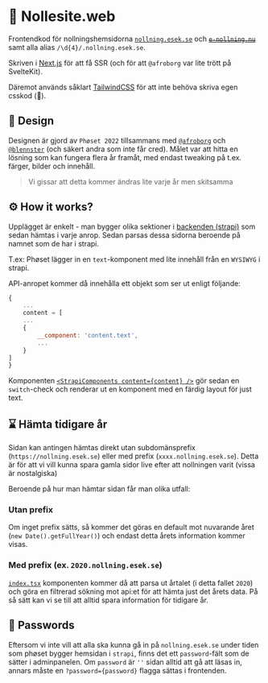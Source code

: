 # 🚀 Nollesite.web

Frontendkod för nollningshemsidorna [`nollning.esek.se`](https://nollning.esek.se) och <s title="deprecated since 2022">[`e-nollning.nu`](https://e-nollning.nu)</s> samt alla alias `/\d{4}/.nollning.esek.se`.

Skriven i [Next.js](https://nextjs.org/) för att få SSR (och för att `@afroborg` var lite trött på SvelteKit).

Däremot används såklart [TailwindCSS](https://tailwindcss.com/) för att inte behöva skriva egen csskod (🤮).

## 🎨 Design

Designen är gjord av `Phøset 2022` tillsammans med [`@afroborg`](https://github.com/afroborg) och [`@blennster`](https://github.com/blennster) (och säkert andra som inte får cred). Målet var att hitta en lösning som kan fungera flera år framåt, med endast tweaking på t.ex. färger, bilder och innehåll.

> Vi gissar att detta kommer ändras lite varje år men skitsamma

## ⚙️ How it works?

Upplägget är enkelt - man bygger olika sektioner i [backenden (strapi)](../strapi/README.md) som sedan hämtas i varje anrop. Sedan parsas dessa sidorna beroende på namnet som de har i strapi.

T.ex:
Phøset lägger in en `text`-komponent med lite innehåll från en `WYSIWYG` i strapi.

API-anropet kommer då innehålla ett objekt som ser ut enligt följande:

```js
{
	...
	content = [
	...
	{
		__component: 'content.text',
		...
	}
]
}
```

Komponenten [`<StrapiComponents content={content} />`](src/components/common/strapi/strapi-components.tsx) gör sedan en `switch`-check och renderar ut en komponent med en färdig layout för just text.

## ⌛️ Hämta tidigare år

Sidan kan antingen hämtas direkt utan subdomänsprefix (`https://nollning.esek.se`) eller med prefix (`xxxx.nollning.esek.se`). Detta är för att vi vill kunna spara gamla sidor live efter att nollningen varit (vissa är nostalgiska)

Beroende på hur man hämtar sidan får man olika utfall:

### Utan prefix

Om inget prefix sätts, så kommer det göras en default mot nuvarande året (`new Date().getFullYear()`) och endast detta årets information kommer visas.

### Med prefix (ex. `2020.nollning.esek.se`)

[`index.tsx`](src/pages/index.tsx) komponenten kommer då att parsa ut årtalet (i detta fallet `2020`) och göra en filtrerad sökning mot api:et för att hämta just det årets data. På så sätt kan vi se till att alltid spara information för tidigare år.

## 👻 Passwords

Eftersom vi inte vill att alla ska kunna gå in på `nollning.esek.se` under tiden som phøset bygger hemsidan i `strapi`, finns det ett `password`-fält som de sätter i adminpanelen. Om `password` är `''` sidan alltid att gå att läsas in, annars måste en `?password={password}` flagga sättas i frontenden.
